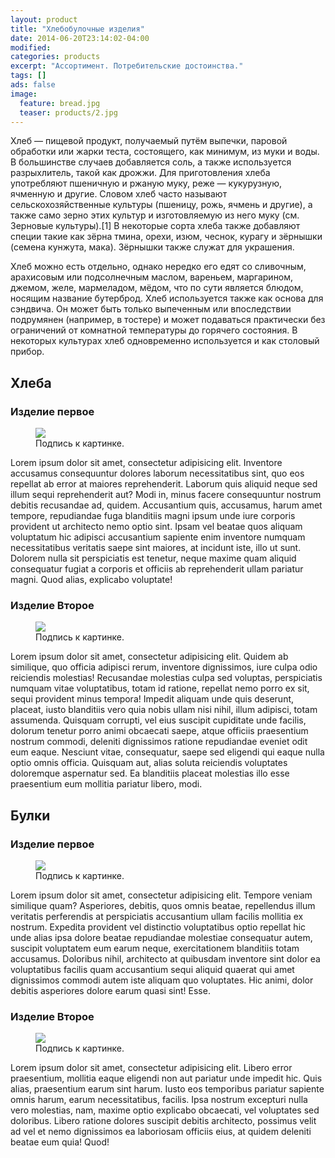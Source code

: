 ```yaml
---
layout: product
title: "Хлебобулочные изделия"
date: 2014-06-20T23:14:02-04:00
modified:
categories: products
excerpt: "Ассортимент. Потребительские достоинства."
tags: []
ads: false
image:
  feature: bread.jpg
  teaser: products/2.jpg
---
```



Хлеб — пищевой продукт, получаемый путём выпечки, паровой обработки или жарки теста, состоящего, как минимум, из муки и воды. В большинстве случаев добавляется соль, а также используется разрыхлитель, такой как дрожжи. Для приготовления хлеба употребляют пшеничную и ржаную муку, реже — кукурузную, ячменную и другие. Словом хлеб часто называют сельскохозяйственные культуры (пшеницу, рожь, ячмень и другие), а также само зерно этих культур и изготовляемую из него муку (см. Зерновые культуры).[1] В некоторые сорта хлеба также добавляют специи такие как зёрна тмина, орехи, изюм, чеснок, курагу и зёрнышки (семена кунжута, мака). Зёрнышки также служат для украшения.

Хлеб можно есть отдельно, однако нередко его едят со сливочным, арахисовым или подсолнечным маслом, вареньем, маргарином, джемом, желе, мармеладом, мёдом, что по сути является блюдом, носящим название бутерброд. Хлеб используется также как основа для сэндвича. Он может быть только выпеченным или впоследствии подрумянен (например, в тостере) и может подаваться практически без ограничений от комнатной температуры до горячего состояния. В некоторых культурах хлеб одновременно используется и как столовый прибор.


## Хлеба

### Изделие первое

<figure>
	<a href="http://placehold.it/900x450.gif"><img src="http://placehold.it/900x450.gif"></a>
	<figcaption>Подпись к картинке.</figcaption>
</figure>


Lorem ipsum dolor sit amet, consectetur adipisicing elit. Inventore accusamus consequuntur dolores laborum necessitatibus sint, quo eos repellat ab error at maiores reprehenderit. Laborum quis aliquid neque sed illum sequi reprehenderit aut? Modi in, minus facere consequuntur nostrum debitis recusandae ad, quidem. Accusantium quis, accusamus, harum amet tempore, repudiandae fuga blanditiis magni ipsum unde iure corporis provident ut architecto nemo optio sint. Ipsam vel beatae quos aliquam voluptatum hic adipisci accusantium sapiente enim inventore numquam necessitatibus veritatis saepe sint maiores, at incidunt iste, illo ut sunt. Dolorem nulla sit perspiciatis est tenetur, neque maxime quam aliquid consequatur fugiat a corporis et officiis ab reprehenderit ullam pariatur magni. Quod alias, explicabo voluptate!

### Изделие Второе

<figure>
	<a href="http://placehold.it/900x450.gif"><img src="http://placehold.it/900x450.gif"></a>
	<figcaption>Подпись к картинке.</figcaption>
</figure>


Lorem ipsum dolor sit amet, consectetur adipisicing elit. Quidem ab similique, quo officia adipisci rerum, inventore dignissimos, iure culpa odio reiciendis molestias! Recusandae molestias culpa sed voluptas, perspiciatis numquam vitae voluptatibus, totam id ratione, repellat nemo porro ex sit, sequi provident minus tempora! Impedit aliquam unde quis deserunt, placeat, iusto blanditiis vero quia nobis ullam nisi nihil, illum adipisci, totam assumenda. Quisquam corrupti, vel eius suscipit cupiditate unde facilis, dolorum tenetur porro animi obcaecati saepe, atque officiis praesentium nostrum commodi, deleniti dignissimos ratione repudiandae eveniet odit eum eaque. Nesciunt vitae, consequatur, saepe sed eligendi qui eaque nulla optio omnis officia. Quisquam aut, alias soluta reiciendis voluptates doloremque aspernatur sed. Ea blanditiis placeat molestias illo esse praesentium eum mollitia pariatur libero, modi.

## Булки

### Изделие первое

<figure>
	<a href="http://placehold.it/900x450.gif"><img src="http://placehold.it/900x450.gif"></a>
	<figcaption>Подпись к картинке.</figcaption>
</figure>

Lorem ipsum dolor sit amet, consectetur adipisicing elit. Tempore veniam similique quam? Asperiores, debitis, quos omnis beatae, repellendus illum veritatis perferendis at perspiciatis accusantium ullam facilis mollitia ex nostrum. Expedita provident vel distinctio voluptatibus optio repellat hic unde alias ipsa dolore beatae repudiandae molestiae consequatur autem, suscipit voluptatem eum earum neque, exercitationem blanditiis totam accusamus. Doloribus nihil, architecto at quibusdam inventore sint dolor ea voluptatibus facilis quam accusantium sequi aliquid quaerat qui amet dignissimos commodi autem iste aliquam quo voluptates. Hic animi, dolor debitis asperiores dolore earum quasi sint! Esse.

### Изделие Второе

<figure>
	<a href="http://placehold.it/900x450.gif"><img src="http://placehold.it/900x450.gif"></a>
	<figcaption>Подпись к картинке.</figcaption>
</figure>


Lorem ipsum dolor sit amet, consectetur adipisicing elit. Libero error praesentium, mollitia eaque eligendi non aut pariatur unde impedit hic. Quis alias, praesentium earum sint harum. Iusto eos temporibus pariatur sapiente omnis harum, earum necessitatibus, facilis. Ipsa nostrum excepturi nulla vero molestias, nam, maxime optio explicabo obcaecati, vel voluptates sed doloribus. Libero ratione dolores suscipit debitis architecto, possimus velit ad vel et nemo dignissimos ea laboriosam officiis eius, at quidem deleniti beatae eum quia! Quod!
